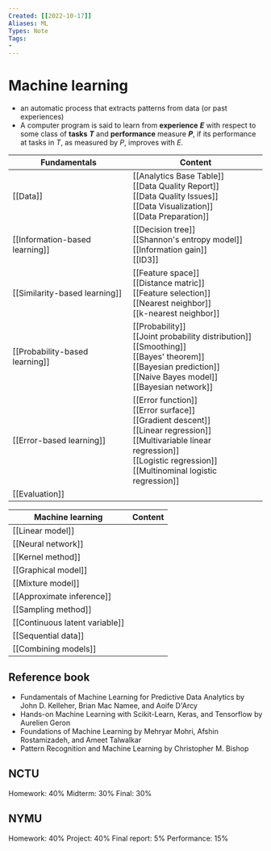 ```yaml
---
Created: [[2022-10-17]]
Aliases: ML
Types: Note
Tags: 
- 
---
```

# Machine learning
- an automatic process that extracts patterns from data (or past experiences)
- A computer program is said to learn from **experience** ***E*** with respect to some class of **tasks** ***T*** and **performance** measure ***P***, if its performance at tasks in *T*, as measured by  *P*, improves with *E*. 

| Fundamentals                   | Content                                                                                                                                                                                            |
| ------------------------------ | -------------------------------------------------------------------------------------------------------------------------------------------------------------------------------------------------- |
| [[Data]]                       | [[Analytics Base Table]]<br>[[Data Quality Report]]<br>[[Data Quality Issues]]<br>[[Data Visualization]]<br>[[Data Preparation]]                                                                   |
| [[Information-based learning]] | [[Decision tree]]<br>[[Shannon's entropy model]]<br>[[Information gain]]<br>[[ID3]]                                                                                                                |
| [[Similarity-based learning]]  | [[Feature space]]<br>[[Distance matric]]<br>[[Feature selection]]<br>[[Nearest neighbor]]<br>[[k-nearest neighbor]]                                                                                |
| [[Probability-based learning]] | [[Probability]]<br>[[Joint probability distribution]]<br>[[Smoothing]]<br>[[Bayes' theorem]]<br>[[Bayesian prediction]]<br>[[Naive Bayes model]]<br>[[Bayesian network]]                           |
| [[Error-based learning]]       | [[Error function]]<br>[[Error surface]]<br>[[Gradient descent]]<br>[[Linear regression]]<br>[[Multivariable linear regression]]<br>[[Logistic regression]]<br>[[Multinominal logistic regression]] |
| [[Evaluation]]                 |                                                                                                                                                                                                    |

| Machine learning               | Content |
| ------------------------------ | ------- |
| [[Linear model]]               |         |
| [[Neural network]]             |         |
| [[Kernel method]]              |         |
| [[Graphical model]]            |         |
| [[Mixture model]]              |         |
| [[Approximate inference]]      |         |
| [[Sampling method]]            |         |
| [[Continuous latent variable]] |         |
| [[Sequential data]]            |         |
| [[Combining models]]           |         |

## Reference book
- Fundamentals of Machine Learning for Predictive Data Analytics by John D. Kelleher, Brian Mac Namee, and Aoife D'Arcy
- Hands-on Machine Learning with Scikit-Learn, Keras, and Tensorflow by Aurelien Geron
- Foundations of Machine Learning by Mehryar Mohri, Afshin Rostamizadeh, and Ameet Talwalkar
- Pattern Recognition and Machine Learning by Christopher M. Bishop

## NCTU
Homework: 40%
Midterm: 30%
Final: 30%

## NYMU
Homework: 40%
Project: 40%
Final report: 5%
Performance: 15%





